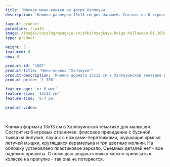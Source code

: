 ```yaml
---
title: 'Мягкая мини-книжка из фетра Хэллоуин'
description: 'Книжка размером 13х13 см для малышей. Состоит из 6 игровых страничек с перетяжками, шуршалкой, крутилкой, липучкой, молниями и бусиной.'

layout: product
permalink: /:path
image: /images/catalog/myagkie-knizhki/myagkaya-kniga-halloween-01_1600w.jpg
type: product

weight: 3
featured: 0
new: 0

product-id: '1007'
product-title: 'Мини-книжка "Хэллоуин"'
product-description: 'Книжка формата 13х13 см в Хэллоуинской тематике для малышей. Состоит из 6 игровых страничек: флисовое привидение с бусиной, тыква на липучке, паучок с ножками-перетяжками, шуршащие крылья летучей мышки, крутящаяся карамелька и три цветные молнии. На обложку установлено пластиковое зеркало. Съемных деталей нет - все надежно пришиты. С помощью шнурка книжку можно привязать к коляске на прогулке - так она не потеряется.'
product-price: '1 300'

feature-age: 'от 6 мес'
feature-size: '13х13 см'
feature-time: '5-7 дн'

product-video: 

---
```

Книжка формата 13х13 см в Хэллоуинской тематике для малышей. Состоит из 6 игровых страничек: флисовое привидение с бусиной, тыква на липучке, паучок с ножками-перетяжками, шуршащие крылья летучей мышки, крутящаяся карамелька и три цветные молнии. На обложку установлено пластиковое зеркало. Съемных деталей нет - все надежно пришиты. С помощью шнурка книжку можно привязать к коляске на прогулке - так она не потеряется.